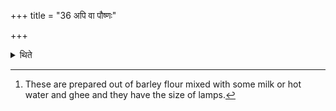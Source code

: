+++
title = "36 अपि वा पौष्णः"

+++

<details><summary>थिते</summary>

36. Or rather the oblation for Pūṣan, the Karambha[^1]-pots, the figures of ram and ewe, should be (prepared out) of barely and the others (out) of rice-grains.  


[^1]: These are prepared out of barley flour mixed with some milk or hot water and ghee and they have the size of lamps.
</details>
